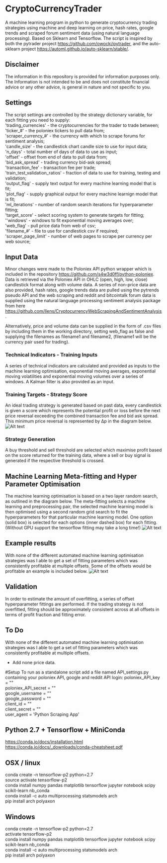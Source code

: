 # CryptoCurrencyTrader
A machine learning program in python to generate cryptocurrency trading strategies using machine and deep learning on price, hash rates, google trends and scraped forum sentiment data (using natural language processing). Based on Sklearn and Tensorflow.
The script is inspired by both the pytrader project https://github.com/owocki/pytrader, and the auto-sklearn project https://automl.github.io/auto-sklearn/stable/. 

## Disclaimer
The information in this repository is provided for information purposes only. The Information is not intended to be and does not constitute financial advice or any other advice, is general in nature and not specific to you.

## Settings
The script settings are controlled by the strategy dictionary variable, for each fitting you need to supply:  
'trading_currencies' - the cryptocurrencies for the trader to trade between;  
'ticker_#' - the poloniex tickers to pull data from;  
'scraper_currency_#' - the currency with which to scrape forums for sentiment analysis;  
'candle_size' - the candlestick chart candle size to use for input data;  
'n_days' - total number of days of data to use as input;  
'offset' - offset from end of data to pull data from;  
'bid_ask_spread' - trading currency bid-ask spread;  
'transaction_fee' - transaction fee per trade;  
'train_test_validation_ratios' - fraction of data to use for training, testing and validation;  
'output_flag' - supply text output for every machine learning model that is fit;  
'plot_flag' - supply graphical output for every machine learnign model that is fit;  
'ml_iterations' - number of random search iterations for hyperparameter fitting;  
'target_score' - select scoring system to generate targets for fitting;  
''windows' - windows to fit exponential moving averages over;  
'web_flag' - pull price data from web of csv;  
'filename_#' - file to use for candlestick csv if required;  
'scraper_page_limit' - number of web pages to scrape per currency per web source;  

## Input Data
Minor changes were made to the Poloniex API python wrapper which is included in the repository https://github.com/s4w3d0ff/python-poloniex. Data is retrieved via the Poloniex API in OHLC (open, high, low, close) candlestick format along with volume data.
A series of non-price data are also provided, hash rates, google trends data are pulled using the pytrends pseudo API and the web scraping and reddit and bitcointalk forum data is supplied using the natural language processing sentiment analysis package from here https://github.com/llens/CryptocurrencyWebScrapingAndSentimentAnalysis. 

Alternatively, price and volume data can be supplied in the form of .csv files by including them in the working directory, setting web_flag as false and supplying the filenames as filename1 and filename2, (filename1 will be the currency pair used for trading).


### Technical Indicators - Training Inputs
A series of technical indicators are calculated and provided as inputs to the machine learning optimisation, exponential moving averages, exponential moving volatilities and exponential moving volumes over a series of windows. A Kalman filter is also provided as an input.


### Training Targets - Strategy Score
An ideal trading strategy is generated based on past data, every candlestick is given a score which represents the potential profit or loss before the next price reversal exceeding the combined transaction fee and bid ask spread. This minimum price reversal is represented by Δp in the diagram below.
![Alt text](strategyscore.jpg?raw=true "Optional Title")

### Strategy Generation
A buy threshold and sell threshold are selected which maximise profit based on the score returned for the training data, where a sell or buy signal is generated if the respective threshold is crossed.

## Machine Learning Meta-fitting and Hyper Parameter Optimisation
The machine learning optimisation is based on a two layer random search, as outlined in the diagram below. The meta-fitting selects a machine learning and preprocessing pair, the selected machine learning model is then optimised using a second random grid search to fit the hyperparameters for that particular machine learning model. One option (solid box) is selected for each options (inner dashed box) for each fitting. (Without GPU support the tensorflow fitting may take a long time!)
![Alt text](ML_Flowchart.png?raw=true "Optional Title")

## Example results
With none of the different automated machine learning optimisation strategies was I able to get a set of fitting parameters which was consistently profitable at multiple offsets. Some of the offsets would be profitable an example is included below.
![Alt text](Fitting_example.png?raw=true "Optional Title")

## Validation
In order to estimate the amount of overfitting, a series of offset hyperparameter fittings are performed. If the trading strategy is not overfitted, fitting should be approximately consistent across at all offsets in terms of profit fraction and fitting error.

## To Do
With none of the different automated machine learning optimisation strategies was I able to get a set of fitting parameters which was consistently profitable at multiple offsets.
* Add none price data.

#Setup
To run as a standalone script add a file named API_settings.py containing your poloniex API, google and reddit API login:
poloniex_API_key = ""  
poloniex_API_secret = ""  
google_username = ""  
google_password = ""  
client_id = ""  
client_secret = ""  
user_agent = 'Python Scraping App'  

## Python 2.7 + Tensorflow + MiniConda
https://conda.io/docs/installation.html    
https://conda.io/docs/_downloads/conda-cheatsheet.pdf   
## OSX / linux   
conda create -n tensorflow-p2 python=2.7   
source activate tensorflow-p2    
conda install numpy pandas matplotlib tensorflow jupyter notebook scipy scikit-learn nb_conda     
conda install -c auto multiprocessing statsmodels arch   
pip install arch polyaxon   

## Windows
conda create -n tensorflow-p2 python=2.7   
activate tensorflow-p2   
conda install numpy pandas matplotlib tensorflow jupyter notebook scipy scikit-learn nb_conda    
conda install -c auto multiprocessing statsmodels arch    
pip install arch polyaxon   


